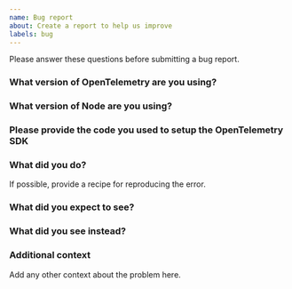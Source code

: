 ```yaml
---
name: Bug report
about: Create a report to help us improve
labels: bug
---
```


Please answer these questions before submitting a bug report.

### What version of OpenTelemetry are you using?

### What version of Node are you using?

### Please provide the code you used to setup the OpenTelemetry SDK

### What did you do?

If possible, provide a recipe for reproducing the error.

### What did you expect to see?

### What did you see instead?

### Additional context

Add any other context about the problem here.
